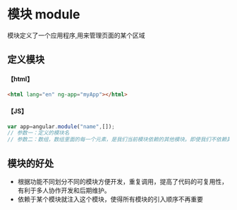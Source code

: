 # 模块 module
模块定义了一个应用程序,用来管理页面的某个区域
## 定义模块
#### 【html】
```html
<html lang="en" ng-app="myApp"></html>
```
#### 【JS】
```javascript
var app=angular.module("name",[]);
// 参数一：定义的模块名
// 参数二：数组，数组里面的每一个元素，是我们当前模块依赖的其他模块。即使我们不依赖其他模块，也需要传递一个空数组，因为不传第二个参数的话，这个方法的作用就会变成获取一个名为‘模块名’的模板对象
```

## 模块的好处
- 根据功能不同划分不同的模块方便开发，重复调用，提高了代码的可复用性，有利于多人协作开发和后期维护。
- 依赖于某个模块就注入这个模块，使得所有模块的引入顺序不再重要
